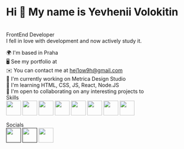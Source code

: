 <h1>Hi 👋 My name is Yevhenii Volokitin</h1> <br>
<h2">FrontEnd Developer</h2> <br>
I fell in love with development and now actively study it. <br>

🌍  I'm based in Praha <br>
🖥️  See my portfolio at <br>
✉️  You can contact me at hej1ow9h@gmail.com <br>
🚀  I'm currently working on Metrica Design Studio <br>
🧠  I'm learning HTML, CSS, JS, React, Node.JS <br>
🤝  I'm open to collaborating on any interesting projects to <br>
Skills <br>
<img src="https://raw.githubusercontent.com/danielcranney/readme-generator/main/public/icons/skills/javascript-colored.svg" height="40px" alt="">
<img src="https://raw.githubusercontent.com/danielcranney/readme-generator/main/public/icons/skills/git-colored.svg" height="40px" alt="">
<img src="https://raw.githubusercontent.com/danielcranney/readme-generator/main/public/icons/skills/html5-colored.svg" height="40px" alt="">
<img src="https://raw.githubusercontent.com/danielcranney/readme-generator/main/public/icons/skills/css3-colored.svg" height="40px" alt="">
<img src="https://raw.githubusercontent.com/danielcranney/readme-generator/main/public/icons/skills/sass-colored.svg" height="40px" alt="">
<img src="https://raw.githubusercontent.com/danielcranney/readme-generator/main/public/icons/skills/bootstrap-colored.svg" height="40px" alt="">
<img src="https://raw.githubusercontent.com/danielcranney/readme-generator/main/public/icons/skills/nodejs-colored.svg" height="40px" alt="">
<img src="https://raw.githubusercontent.com/danielcranney/readme-generator/main/public/icons/skills/figma-colored.svg" height="40px" alt=""><br>
 
Socials <br>
<a href=""><img src="https://raw.githubusercontent.com/danielcranney/readme-generator/main/public/icons/socials/discord.svg" height="40px" alt=""></a>
<a href=""><img src="https://raw.githubusercontent.com/danielcranney/readme-generator/main/public/icons/socials/telegram.svg" height="40px" alt=""></a>
<a href="https://instagram.com/hejloweh?igshid=YmMyMTA2M2Y="><img src="https://raw.githubusercontent.com/danielcranney/readme-generator/main/public/icons/socials/instagram.svg" height="40px" alt=""></a>

